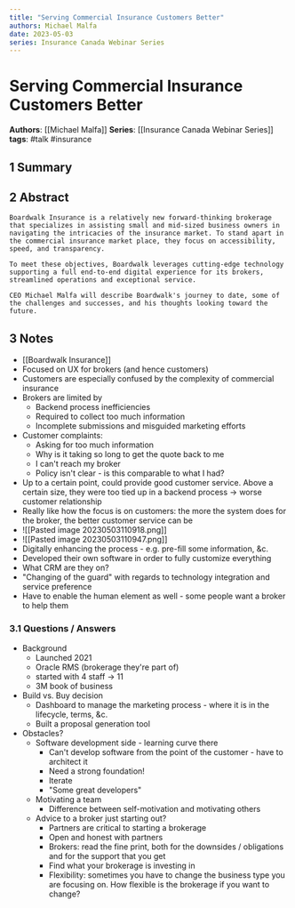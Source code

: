 ```yaml
---
title: "Serving Commercial Insurance Customers Better"
authors: Michael Malfa
date: 2023-05-03
series: Insurance Canada Webinar Series
---
```


# Serving Commercial Insurance Customers Better

**Authors**: [[Michael Malfa]]
**Series**: [[Insurance Canada Webinar Series]]
**tags**: #talk #insurance

## 1 Summary

## 2 Abstract
```
Boardwalk Insurance is a relatively new forward-thinking brokerage that specializes in assisting small and mid-sized business owners in navigating the intricacies of the insurance market. To stand apart in the commercial insurance market place, they focus on accessibility, speed, and transparency.

To meet these objectives, Boardwalk leverages cutting-edge technology supporting a full end-to-end digital experience for its brokers, streamlined operations and exceptional service.

CEO Michael Malfa will describe Boardwalk's journey to date, some of the challenges and successes, and his thoughts looking toward the future.
```

## 3 Notes
- [[Boardwalk Insurance]]
- Focused on UX for brokers (and hence customers)
- Customers are especially confused by the complexity of commercial insurance
- Brokers are limited by
	- Backend process inefficiencies
	- Required to collect too much information
	- Incomplete submissions and misguided marketing efforts
- Customer complaints:
	- Asking for too much information
	- Why is it taking so long to get the quote back to me
	- I can't reach my broker
	- Policy isn't clear - is this comparable to what I had?
- Up to a certain point, could provide good customer service. Above a certain size, they were too tied up in a backend process $\to$ worse customer relationship
- Really like how the focus is on customers: the more the system does for the broker, the better customer service can be
- ![[Pasted image 20230503110918.png]]
- ![[Pasted image 20230503110947.png]]
- Digitally enhancing the process - e.g. pre-fill some information, &c.
- Developed their own software in order to fully customize everything
- What CRM are they on?
- "Changing of the guard" with regards to technology integration and service preference
- Have to enable the human element as well - some people want a broker to help them

### 3.1 Questions / Answers
- Background
	- Launched 2021
	- Oracle RMS (brokerage they're part of)
	- started with 4 staff $\to$ 11
	- 3M book of business
- Build vs. Buy decision
	- Dashboard to manage the marketing process - where it is in the lifecycle, terms, &c.
	- Built a proposal generation tool
- Obstacles?
	- Software development side - learning curve there
		- Can't develop software from the point of the customer - have to architect it
		- Need a strong foundation!
		- Iterate
		- "Some great developers"
	- Motivating a team
		- Difference between self-motivation and motivating others
	- Advice to a broker just starting out?
		- Partners are critical to starting a brokerage
		- Open and honest with partners
		- Brokers: read the fine print, both for the downsides / obligations and for the support that you get
		- Find what your brokerage is investing in
		- Flexibility: sometimes you have to change the business type you are focusing on. How flexible is the brokerage if you want to change?
